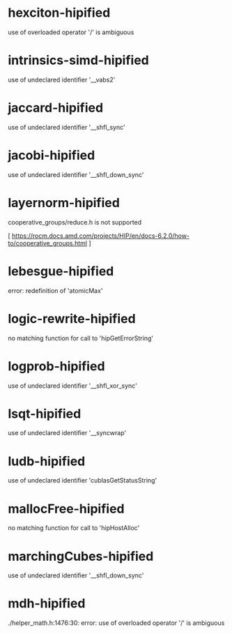 # hexciton-hipified
use of overloaded operator '/' is ambiguous

# intrinsics-simd-hipified
use of undeclared identifier '__vabs2'

# jaccard-hipified
use of undeclared identifier '__shfl_sync'

# jacobi-hipified
use of undeclared identifier '__shfl_down_sync'

# layernorm-hipified

cooperative_groups/reduce.h is not supported 

[ https://rocm.docs.amd.com/projects/HIP/en/docs-6.2.0/how-to/cooperative_groups.html ]

# lebesgue-hipified
error: redefinition of 'atomicMax'

# logic-rewrite-hipified
no matching function for call to 'hipGetErrorString'

# logprob-hipified
use of undeclared identifier '__shfl_xor_sync'

# lsqt-hipified
use of undeclared identifier '__syncwrap'

# ludb-hipified
use of undeclared identifier 'cublasGetStatusString'

# mallocFree-hipified

 no matching function for call to 'hipHostAlloc'

# marchingCubes-hipified

 use of undeclared identifier '__shfl_down_sync'
 
# mdh-hipified

./helper_math.h:1476:30: error: use of overloaded operator '/' is ambiguous
